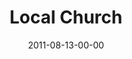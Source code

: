---
layout: message
category: message
series: "Collide"
title: "Local Church"
date: 2011-08-13-00-00
message_id: 687
audio-description: "Mosa Sono talks about the powerful things that can happen when the Church collides with God’s intentions."
audio: "http://www.crossroads.net/players/media/hq/collide_01.mp3"
audio-title: "Local Church"
audio-duration: "53:51"
program-description: "Collide&#58; Local Church Program"
program: "http://www.crossroads.net/players/media/hq/08_13-14_11Program.pdf"
program-title: "Local Church (Program)"
video-description: "Mosa Sono talks about the powerful things that can happen when the Church collides with God’s intentions."
video-title: "Local Church"
video: "https://s3.amazonaws.com/crossroadsvideomessages/collide_01.mp4"
video-poster: "https://www.crossroads.net/uploadedfiles/collide01_still.jpg"
---